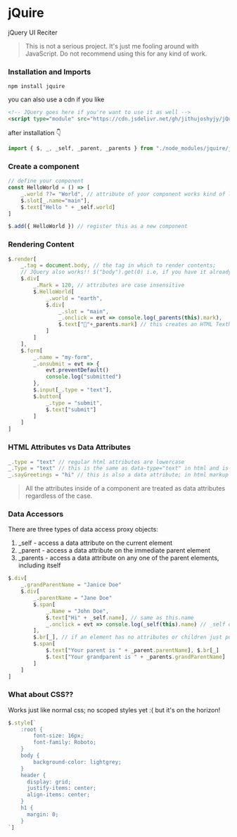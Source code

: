 # jQuire
jQuery UI Reciter

> This is not a serious project. It's just me fooling around with JavaScript.
> Do not recommend using this for any kind of work.

### Installation and Imports
```
npm install jquire
```
you can also use a cdn if you like
```html
<!-- JQuery goes here if you're want to use it as well -->
<script type="module" src="https://cdn.jsdelivr.net/gh/jithujoshyjy/jQuire/jquire.min.js"></script>
```
after installation 👇
```javascript
import { $, _, _self, _parent, _parents } from "./node_modules/jquire/jquire.min.js"
```

### Create a component
```javascript
// define your component
const HelloWorld = () => [
    _.world ??= "World", // attribute of your component works kind of like props in react
    $.slot[_.name="main"],
    $.text["Hello " + _self.world]
]

$.add({ HelloWorld }) // register this as a new component
```

### Rendering Content
```javascript
$.render[
    _.tag = document.body, // the tag in which to render contents;
    // JQuery also works!! $("body").get(0) i.e, if you have it already.
    $.div[
        _.Mark = 120, // attributes are case insensitive
        $.HelloWorld[
            _.world = "earth",
            $.div[
                _.slot = "main",
                _.onclick = evt => console.log(_parents(this).mark),
                $.text["🎉"+_parents.mark] // this creates an HTML TextNode
            ]
        ]
    ],
    $.form[
        _.name = "my-form",
        _.onsubmit = evt => {
            evt.preventDefault()
            console.log("submitted")
        },
        $.input[_.type = "text"],
        $.button[
            _.type = "submit",
            $.text["submit"]
        ]
    ]
]
```

### HTML Attributes vs Data Attributes
```javascript
_.type = "text" // regular html attributes are lowercase
_.Type = "text" // this is the same as data-type="text" in html and is called a data attribute
_.sayGreetings = "hi" // this is also a data attribute; in html markup it would be data-say-greetings
```
> All the attributes inside of a component are treated as data attributes regardless of the case.

### Data Accessors
There are three types of data access proxy objects:

1. _self - access a data attribute on the current element
2. _parent - access a data attribute on the immediate parent element
3. _parents - access a data attribute on any one of the parent elements, including itself

```javascript
$.div[
    _.grandParentName = "Janice Doe"
    $.div[
        _.parentName = "Jane Doe"
        $.span[
            _.Name = "John Doe",
            $.text["Hi" + _self.name], // same as this.name
            _.onclick = evt => console.log(_self(this).name) // _self ond other data access proxies need a context when called inside of a function.
        ],
        $.br[_], // if an element has no attributes or children just put an underscore, otherwise it causes a JavaScript syntax error :(
        $.span[
            $.text["Your parent is " + _parent.parentName], $.br[_]
            $.text["Your grandparent is " + _parents.grandParentName]
        ]
    ]
]
```

### What about CSS??
Works just like normal css; no scoped styles yet :( but it's on the horizon!
```javascript
$.style[`
    :root {
        font-size: 16px;
        font-family: Roboto;
    }
    body {
        background-color: lightgrey;
    }
    header {
      display: grid;
      justify-items: center;
      align-items: center;
    }
    h1 {
      margin: 0;
    }
`]
```
